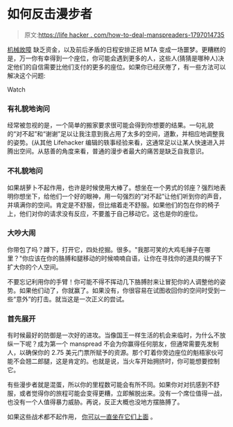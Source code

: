 # 如何反击漫步者

> 原文:[https://life hacker . com/how-to-deal-manspreaders-1797014735](https://lifehacker.com/how-to-deal-with-manspreaders-1797014735)

[机械故障](http://fusion.kinja.com/how-the-mta-got-so-broke-1795903465) 缺乏资金，以及前后矛盾的日程安排正把 MTA 变成一场噩梦。更糟糕的是，万一你有幸得到一个座位，你可能会遇到更多的人，这些人(猜猜是哪种人)决定他们的自信需要比他们支付的更多的座位。如果你已经厌倦了，有一些方法可以解决这个问题:

Watch

### 有礼貌地询问

经常被忽视的是，一个简单的搬家要求很可能会得到你想要的结果。一句礼貌的“对不起”和“谢谢”足以让我注意到我占用了太多的空间，道歉，并相应地调整我的姿势。(从其他 Lifehacker 编辑的轶事经验来看，这通常足以让某人快速进入并腾出空间。从慈善的角度来看，普通的漫步者最大的痛苦是缺乏自我意识。

### 不礼貌地问

如果胡萝卜不起作用，也许是时候使用大棒了。想坐在一个男式的邻座？强烈地表明你想坐下，给他们一个好的眼神，用一句强烈的“对不起”让他们听到你的声音，并填满你的空间。肯定是不舒服，但比缩着走不舒服。如果他们的包在你的椅子上，他们对你的请求没有反应，不要羞于自己移动它。这也是你的座位。

### 大吵大闹

你带包了吗？蹲下，打开它，四处挖掘。很多。"我那可笑的大鸡毛掸子在哪里？"你应该在你的胳膊和腿移动的时候喃喃自语，让你在寻找你的道具的幌子下扩大你的个人空间。

不要忘记利用你的手臂！你可能不得不挥动几下胳膊肘来让冒犯你的人调整他的姿势。如果他们动了，你就赢了。如果没有，你很容易在试图收回你的空间时受到一些“意外”的打击。就当这是一次正义的尝试。

### 首先展开

有时候最好的防御是一次好的进攻。当像国王一样生活的机会来临时，为什么不放纵一下呢？成为第一个 manspread 不会为你赢得任何朋友，但通常需要先发制人，以确保你的 2.75 美元门票所赋予的资源。那个盯着你旁边座位的魁梧家伙可能不会翘二郎腿，这是肯定的。也就是说，当火车开始拥挤时，你可能想要控制它。

有些漫步者就是混蛋，所以你的里程数可能会有所不同。如果你对对抗感到不舒服，或者觉得你的旅程可能会变得更糟，立即解脱出来。没有一个席位值得一战，也没有一个人值得暴力威胁。再说，反正大概也没地方摆胳膊了。

如果这些战术都不起作用， [你可以一直坐在它们上面](http://www.xojane.com/issues/sitting-on-manspreaders) 。